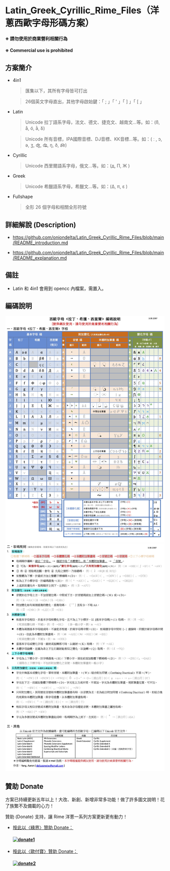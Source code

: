 # Latin_Greek_Cyrillic_Rime_Files（洋蔥西歐字母形碼方案）

#### ※ 請勿使用於商業營利相關行為
#### ※ Commercial use is prohibited

## 方案簡介

- 4in1

  > 匯集以下，其所有字母皆可打出
  
  > 26個英文字母直出，其他字母啟始鍵：「 ; 」「 ' 」「 ] 」「 [ 」

- Latin

  > Unicode 拉丁語系字母，法文、德文、捷克文、越南文…等。如：(ß, å, ó, ằ, Ᵹ)

  > Unicode 所有音標，IPA國際音標、DJ音標、KK音標…等。如：( ː , ɔ, ǝ, ʒ, ʤ, ʥ, ŋ, ð, a͡e)

- Cyrillic

  > Unicode 西里爾語系字母，俄文…等。如：(д, П, Ж )

- Greek

  > Unicode 希臘語系字母，希臘文…等。如：(Δ, π, ε )

- Fullshape

  > 全形 26 個字母和相關全形符號

## 詳細解說 (Description)

- https://github.com/oniondelta/Latin_Greek_Cyrillic_Rime_Files/blob/main/README_introduction.md

- https://github.com/oniondelta/Latin_Greek_Cyrillic_Rime_Files/blob/main/README_explanation.md

## 備註

- Latin 和 4in1 會用到 opencc 內檔案，需置入。

## 編碼說明

![介紹1](https://raw.githubusercontent.com/oniondelta/latin-greek-cyrillic-rime/main/latin-greek-cyrillic-2020_cht-1.jpg)
![介紹2](https://raw.githubusercontent.com/oniondelta/latin-greek-cyrillic-rime/main/latin-greek-cyrillic-2020_cht-2.jpg)

## 贊助 Donate

方案已持續更新五年以上！大改、新創、新增非常多功能！做了許多圖文說明！花了族繁不及備載的心力！

贊助 (Donate) 支持，讓 Rime 洋蔥一系列方案更新更有動力！

- [按此以〈綠界〉贊助 Donate：](https://p.ecpay.com.tw/D555162)

  #### [![donate1](https://payment.ecpay.com.tw/Upload/QRCode/202010/QRCode_170c287e-2db8-4b50-b87f-8d36500a3958.png)](https://p.ecpay.com.tw/D555162)

- [按此以〈歐付寶〉贊助 Donate：](https://qr.opay.tw/q1ql7)

  #### [![donate2](https://payment.opay.tw/Upload/Broadcaster/2294343/QRcode/QRCode_7AC0FA1CAD39F0B66CFD5513A2173D1A.png)](https://qr.opay.tw/q1ql7)

